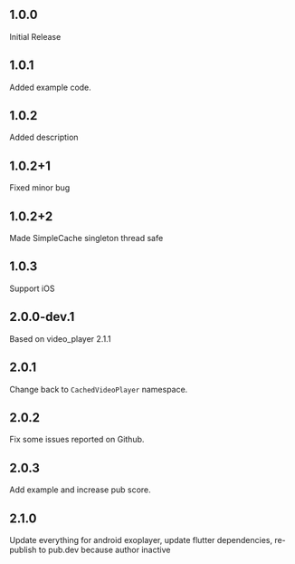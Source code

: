 ## 1.0.0

Initial Release

## 1.0.1

Added example code.

## 1.0.2

Added description

## 1.0.2+1

Fixed minor bug

## 1.0.2+2

Made SimpleCache singleton thread safe

## 1.0.3

Support iOS

## 2.0.0-dev.1

Based on video_player 2.1.1

## 2.0.1

Change back to `CachedVideoPlayer` namespace.

## 2.0.2

Fix some issues reported on Github.

## 2.0.3

Add example and increase pub score.

## 2.1.0

Update everything for android exoplayer, update flutter dependencies,
re-publish to pub.dev because author inactive